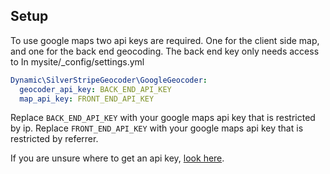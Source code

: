 ## Setup
To use google maps two api keys are required.
One for the client side map, and one for the back end geocoding.
The back end key only needs access to 
In mysite/_config/settings.yml
```yaml
Dynamic\SilverStripeGeocoder\GoogleGeocoder:
  geocoder_api_key: BACK_END_API_KEY
  map_api_key: FRONT_END_API_KEY
```
Replace `BACK_END_API_KEY` with your google maps api key that is restricted by ip.
Replace `FRONT_END_API_KEY` with your google maps api key that is restricted by referrer.

If you are unsure where to get an api key, [look here](https://developers.google.com/maps/documentation/javascript/get-api-key).
